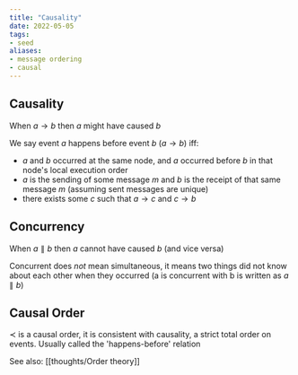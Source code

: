 ```yaml
---
title: "Causality"
date: 2022-05-05
tags:
- seed
aliases:
- message ordering
- causal
---
```


## Causality
When $a \rightarrow b$ then $a$ might have caused $b$

We say event $a$ happens before event $b$ ($a \rightarrow b$) iff:
- $a$ and $b$ occurred at the same node, and $a$ occurred before $b$ in that node's local execution order
- $a$ is the sending of some message $m$ and $b$ is the receipt of that same message $m$ (assuming sent messages are unique)
- there exists some $c$ such that $a \rightarrow c$ and $c \rightarrow b$

## Concurrency
When $a \parallel b$ then $a$ cannot have caused $b$ (and vice versa)

Concurrent does *not* mean simultaneous, it means two things did not know about each other when they occurred (a is concurrent with b is written as $a \parallel b$)

## Causal Order
$\prec$ is a causal order, it is consistent with causality, a strict total order on events. Usually called the 'happens-before' relation

See also: [[thoughts/Order theory]]
